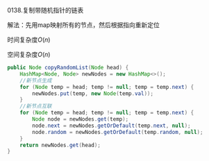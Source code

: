 0138.复制带随机指针的链表



解法：先用map映射所有的节点，然后根据指向重新定位

时间复杂度$O(n)$

空间复杂度$O(n)$



```java
public Node copyRandomList(Node head) {
    HashMap<Node, Node> newNodes = new HashMap<>();
    //新节点生成
    for (Node temp = head; temp != null; temp = temp.next) {
        newNodes.put(temp, new Node(temp.val));
    }
    //新节点互联
    for (Node temp = head; temp != null; temp = temp.next) {
        Node node = newNodes.get(temp);
        node.next = newNodes.getOrDefault(temp.next, null);
        node.random = newNodes.getOrDefault(temp.random, null);
    }
    return newNodes.get(head);
}
```

